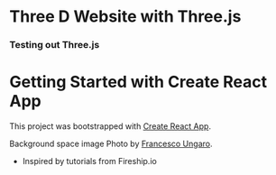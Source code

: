# Three D Website with Three.js

### Testing out Three.js

# Getting Started with Create React App

This project was bootstrapped with [Create React App](https://github.com/facebook/create-react-app).

Background space image Photo by [Francesco Ungaro](https://www.pexels.com/photo/starry-sky-998641/).

* Inspired by tutorials from Fireship.io